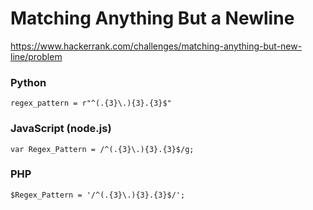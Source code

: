 # Matching Anything But a Newline

https://www.hackerrank.com/challenges/matching-anything-but-new-line/problem

### Python

    regex_pattern = r"^(.{3}\.){3}.{3}$"

### JavaScript (node.js)

    var Regex_Pattern = /^(.{3}\.){3}.{3}$/g;

### PHP

    $Regex_Pattern = '/^(.{3}\.){3}.{3}$/';
